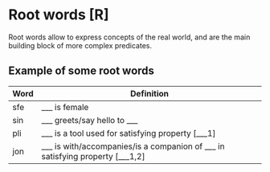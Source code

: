 # Root words [R]

Root words allow to express concepts of the real world, and are the main
building block of more complex predicates.

## Example of some root words

| Word | Definition                                                                    |
| ---- | ----------------------------------------------------------------------------- |
| sfe  | ___ is female                                                                 |
| sin  | ___ greets/say hello to ___                                                   |
| pli  | ___ is a tool used for satisfying property [___1]                             |
| jon  | ___ is with/accompanies/is a companion of ___ in satisfying property [___1,2] |